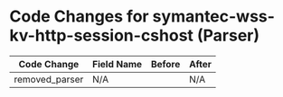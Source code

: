 # Code Changes for symantec-wss-kv-http-session-cshost (Parser)

| Code Change | Field Name | Before | After |
|-------------|------------|--------|-------|
| removed_parser | N/A |  | N/A |